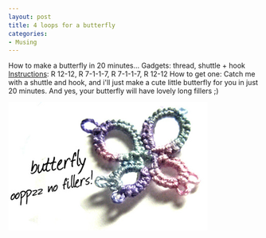 ```yaml
---
layout: post
title: 4 loops for a butterfly
categories:
- Musing
---
```



How to make a butterfly in 20 minutes... Gadgets: thread, shuttle + hook [Instructions](http://www.georgiaseitz.com/2004/design.html): R 12-12, R 7-1-1-7, R 7-1-1-7, R 12-12 How to get one: Catch me with a shuttle and hook, and i'll just make a cute little butterfly for you in just 20 minutes. And yes, your butterfly will have lovely long fillers ;)

![](/img/butterfly_tatting.jpg)
